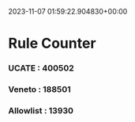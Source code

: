 2023-11-07 01:59:22.904830+00:00
# Rule Counter 
 ### UCATE : 400502

 ### Veneto : 188501

 ### Allowlist : 13930
